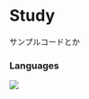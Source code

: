 # Study

サンプルコードとか

### Languages

<img src="https://img.shields.io/badge/Ruby-CC342D?style=flat-square&logo=Ruby&logoColor=white"/></a>
